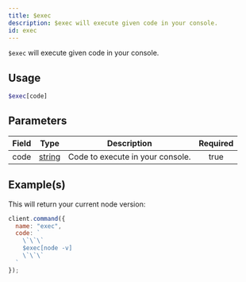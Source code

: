 ```yaml
---
title: $exec
description: $exec will execute given code in your console.
id: exec
---
```


`$exec` will execute given code in your console.

## Usage

```php
$exec[code]
```

## Parameters

| Field | Type                                                                                              | Description                      | Required |
| ----- | ------------------------------------------------------------------------------------------------- | -------------------------------- | :------: |
| code  | [string](https://developer.mozilla.org/en-US/docs/Web/JavaScript/Reference/Global_Objects/String) | Code to execute in your console. |   true   |

## Example(s)

This will return your current node version:

```javascript
client.command({
  name: "exec",
  code: `
    \`\`\`
    $exec[node -v]
    \`\`\`
  `
});
```
